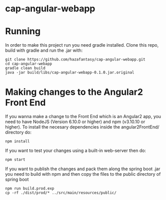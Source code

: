 # cap-angular-webapp

# Running
In order to make this project run you need gradle installed.
Clone this repo, build with gradle and run the .jar with:
    
    git clone https://github.com/hazafantasy/cap-angular-webapp.git
    cd cap-angular-webapp
    gradle clean build
    java -jar build/libs/cap-angular-webapp-0.1.0.jar.original
    
# Making changes to the Angular2 Front End
If you wanna make a change to the Front End which is an Angular2 app, you
need to have NodeJS (Version 6.10.0 or higher) and npm (v3.10.10 or higher).
To install the necesary dependencies inside the angular2FrontEnd/ directory do:

    npm install
    
If you want to test your changes using a built-in web-server then do:
        
    npm start
    
If you want to publish the changes and pack them along the spring boot
.jar you need to build with npm and then copy the files to the public
directory of spring boot
    
    npm run build.prod.exp
    cp -rf ./dist/prod/* ../src/main/resources/public/
    
   